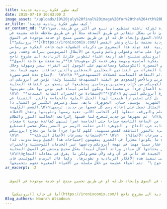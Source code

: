 ```yaml
---
title: كيف تطور فكرة ريادية جديدة
date: 2018-07-19 10:43:00 Z
image_asset: "/uploads/19%20july%20final%20image%20for%20the%204rth%20blog.jpg"
ar_title: 'كيف تطور فكرة ريادية جديدة '
ar_content_md: "\n\nالفكرة الجيدة لشركة ناشئة تستطيع ان تنبع في أكثر من طريقة..فمن
  الممكن أن تأتي بشكل تلقائي عن طريق الصدفة مثلاً أو عن طريق ملاحظة حاجة معينة في
  السوق وإيجاد حل له او عن طريق تحسين منتج او خدمة موجودة في السوق.\n\n أما في حالة
  [**أيرونيكس**](https://ironixcomix.com/) وهي دار نشر سعودية مختصة بإنتاج ونشر القصص
  المصورة العربية  فقد تولد هذا المشروع من ذكريات الطفولة حيث جاءت الفكرة من رسامي
  كوميكس نشاءوا على ماجد وفضولي وباسم وغيره من الأبطال المرسومين ببراعة وخفة. ومن
  تجربة ايرونيكس نستنتج أهم أربعة اشياء لتطوير فكرتك الريادية الى مشروع ناجح: \n\n
  **ربط شغفك مع حاجة السوق**\n \nفي أيرونكس بدأنا بفكرة أساسية ومهمة وهي خدمة كل موهوب
  في مجال القصص المصورة (الكوميكس) ومساعدتهم على الوصول إلى القراء بيسر وسهولة وخلال
  بدايتنا قابلنا العشرات من الفنانين المحليين المذهلين والذين تعاقدنا معهم فيما بعد
  لإنتاج عدة قصص مصورة.  \n\n\n **استخدام الثقافة المناسبة لعملاءك المستهدفين** \n\nكان
  الشباب العربي وبالأخص السعودي هو الفئة المستهدفة لكتبنا ولذا نؤمن في أيرونكس أن
  العاملين في الكوميكس من كُتاب ومحبرين ورسامين يستطيعوا ان ينسجو من الثقافة المحلية
  قصصاً لتصبح هذه الأعمال جزءاً من شخصياتنا ومكون أساسي لبناء قيم نؤمن بها على تقويتها.
  \n\n  **الإستفادة من الخبرات الشابة المبدعة**\n\n\n من خلال فكرة آيرونكس التي لم
  تكن مبتدعه، بل كان إستمراراً طبيعياً لهذا الجيل المليء بالحماسة والفن. التقينا في
  اجتماعاتنا الشهرية  بوسيم، حنان، الجوهرة، نايف، نبيل وغيرهم الكثير من الشباب ذا
  القصص المُلهمة.\n\nحنان على سبيل المثال تعمل على إعادة رسم كُل قصصها من جديد، ترسمها
  يدوياً بالقلم والورقة، تنقلها إلى الحاسب الآلي، تعيد رسمها وتلوينها وتعدل الأخطاء
  ثم تجهزها من جديد لتخرج لنا قصتها الرائعة الحالية النور والظلام  \n\nو وسيم الذي
  يعتكف يومياً من الساعة التاسعة صباحاً حتى الخامسة عصراً لينهي كقاعدة يومية ٤ صفحات
  نهائية من كتابه حرب التاج  و الجوهرة التي تعلمت الرسم من الصفر بشكل شخصي لتستطيع
  ترجمة عقلها المليء بالصور الناطقة كقصص منتهية. كلهم كانوا جزءاً هاماً من نجاح ايرونيكس.
  \n\n     **الإستعانة بمسرعات الأعمال الناشئة** \n\n   \nالقائمين على مسرعات الأعمال
  الجديدة عادة ما يكونوا صغاراً في العمرو يتفهمون إحتياجات هذا الجيل ويساندونه. لذا
  كانت مسرعة تسعة أعشار سبباً مهماً في نهضة آيرونكس ودعمها عبر الخدمات اللوجستية والخبرات
  المتراكمة التي يحتاجها كل مبادر ورائد أعمال ليبدأ بشكل صحيح ومتقن في السوق المحلية.
  \n\n\nأخيراً الأفكار الجيدة قد تأتي في أي وقت ولأي شخص ولكن ما يفرق في معادلة النجاح
  هو الاصرارعلى تنفيذ هذه الأفكار الريادية و تطويرها.  وكما قال الرسام الهولندي فان
  جوخ \"  تتم أشياء عظيمة من خلال سلسلة من الأشياء الصغيرة تقوم بتجميعها.\" \n"
ar_excerpt: |2


  الفكرة الجيدة لشركة ناشئة تستطيع ان تنبع في أكثر من طريقة..فمن الممكن أن تأتي بشكل تلقائي عن طريق الصدفة مثلاً أو عن طريق ملاحظة حاجة معينة في السوق وإيجاد حل له او عن طريق تحسين منتج او خدمة موجودة في السوق.


   أما في حالة [ايرونيكس](https://ironixcomix.com/) وهي دار نشر سعودية مختصة بإنتاج ونشر القصص المصورة العربية  فقد تولد هذا المشروع من ذكريات الطفولة حيث جاءت الفكرة من رسامي كوميكس نشاءوا على ماجد وفضولي وباسم وغيره من الأبطال المرسومين ببراعة وخفة. ومن تجربة ايرونيكس نستنتج أهم أربعة اشياء لتطوير فكرتك الريادية الى مشروع ناجح
Blog_authors: Nourah Alsadoun
---
```



